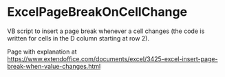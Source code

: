 # ExcelPageBreakOnCellChange
VB script to insert a page break whenever a cell changes (the code is written for cells in the D column starting at row 2).

Page with explanation at https://www.extendoffice.com/documents/excel/3425-excel-insert-page-break-when-value-changes.html

